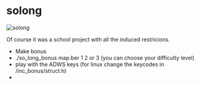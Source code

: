 # solong

![solong](https://user-images.githubusercontent.com/71543496/129474730-0e5d51e6-88e4-4c38-98ff-805248f11229.png)


Of course it was a school project with all the induced restricions.
- Make bonus
- ./so_long_bonus map.ber 1 2 or 3 (you can choose your difficulty level)
- play with the ADWS keys (for linux change the keycodes in /inc_bonus/struct.h)
- 
